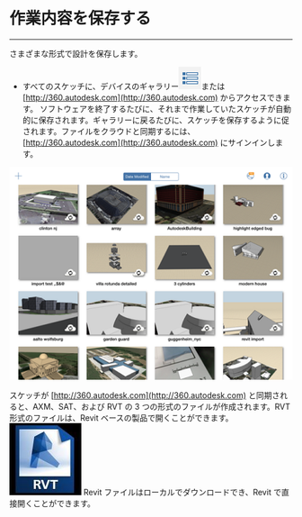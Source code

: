 

# 作業内容を保存する

---

さまざまな形式で設計を保存します。

* すべてのスケッチに、デバイスのギャラリー![](Images/GUID-04A6C825-C1EB-4092-BEF6-9C20E9428677-low.png)または [http://360.autodesk.com](http://360.autodesk.com) からアクセスできます。 ソフトウェアを終了するたびに、それまで作業していたスケッチが自動的に保存されます。ギャラリーに戻るたびに、スケッチを保存するように促されます。ファイルをクラウドと同期するには、[http://360.autodesk.com](http://360.autodesk.com) にサインインします。

![](Images/GUID-8813CD09-F7AB-4ED8-AD57-1FCA1DA145FB-low.png)

スケッチが [http://360.autodesk.com](http://360.autodesk.com) と同期されると、AXM、SAT、および RVT の 3 つの形式のファイルが作成されます。RVT 形式のファイルは、Revit ベースの製品で開くことができます。 ![](Images/GUID-77322109-D293-4D4B-8291-3E3014A9FFE6-low.jpg) Revit ファイルはローカルでダウンロードでき、Revit で直接開くことができます。

